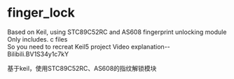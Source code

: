 # finger_lock
  Based on Keil, using STC89C52RC and AS608 fingerprint unlocking module  
  Only includes. c files  
  So you need to recreat Keil5 project 
  Video explanation--Bilibili.BV1S34y1c7kY  
  

基于keil，使用STC89C52RC、AS608的指纹解锁模块  
